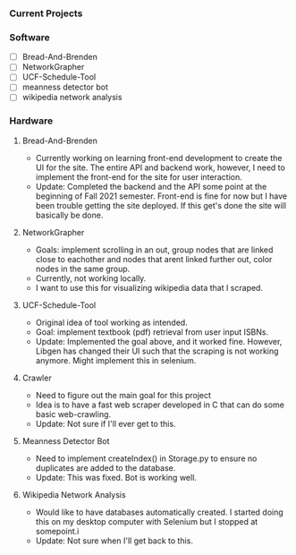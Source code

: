 ### Current Projects

### Software
- [ ] Bread-And-Brenden
- [ ] NetworkGrapher
- [ ] UCF-Schedule-Tool
- [ ] meanness detector bot
- [ ] wikipedia network analysis

### Hardware


1. Bread-And-Brenden
	- Currently working on learning front-end development to 
create the UI for the site. The entire API and backend work, however, I
need to implement the front-end for the site for user interaction.
	- Update: Completed the backend and the API some point at the beginning of Fall 2021 semester. Front-end is fine for now but I have been trouble getting the site deployed. If this get's done the site will basically be done.

2. NetworkGrapher
	- Goals: implement scrolling in an out, group nodes that are linked close to eachother and nodes that arent linked further out, color nodes in the same group.
	- Currently, not working locally. 
	- I want to use this for visualizing wikipedia data that I scraped.

3. UCF-Schedule-Tool
	- Original idea of tool working as intended. 
	- Goal: implement textbook (pdf) retrieval from user input ISBNs.
	- Update: Implemented the goal above, and it worked fine. However, Libgen has changed their UI such that the scraping is not working anymore. Might implement this in selenium.

4. Crawler
	- Need to figure out the main goal for this project
	- Idea is to have a fast web scraper developed in C that can do some
basic web-crawling.
	- Update: Not sure if I'll ever get to this.

5. Meanness Detector Bot
	- Need to implement createIndex() in Storage.py to ensure no duplicates are added to the database.
	- Update: This was fixed. Bot is working well. 

6. Wikipedia Network Analysis
	- Would like to have databases automatically created. I started doing this on my desktop computer with Selenium but I stopped at somepoint.i
	- Update: Not sure when I'll get back to this.
